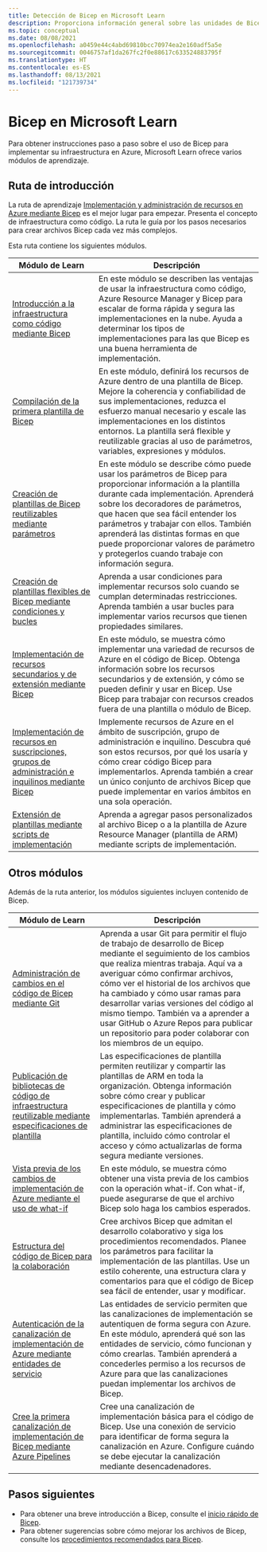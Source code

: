 ```yaml
---
title: Detección de Bicep en Microsoft Learn
description: Proporciona información general sobre las unidades de Bicep que hay disponibles en Microsoft Learn.
ms.topic: conceptual
ms.date: 08/08/2021
ms.openlocfilehash: a0459e44c4abd69810bcc70974ea2e160adf5a5e
ms.sourcegitcommit: 0046757af1da267fc2f0e88617c633524883795f
ms.translationtype: HT
ms.contentlocale: es-ES
ms.lasthandoff: 08/13/2021
ms.locfileid: "121739734"
---
```

# <a name="bicep-on-microsoft-learn"></a>Bicep en Microsoft Learn

Para obtener instrucciones paso a paso sobre el uso de Bicep para implementar su infraestructura en Azure, Microsoft Learn ofrece varios módulos de aprendizaje.

## <a name="introductory-path"></a>Ruta de introducción

La ruta de aprendizaje [Implementación y administración de recursos en Azure mediante Bicep](/learn/paths/bicep-deploy/) es el mejor lugar para empezar. Presenta el concepto de infraestructura como código. La ruta le guía por los pasos necesarios para crear archivos Bicep cada vez más complejos.

Esta ruta contiene los siguientes módulos.

| Módulo de Learn | Descripción |
| ------------ | ----------- |
| [Introducción a la infraestructura como código mediante Bicep](/learn/modules/introduction-to-infrastructure-as-code-using-bicep/) | En este módulo se describen las ventajas de usar la infraestructura como código, Azure Resource Manager y Bicep para escalar de forma rápida y segura las implementaciones en la nube. Ayuda a determinar los tipos de implementaciones para las que Bicep es una buena herramienta de implementación. |
| [Compilación de la primera plantilla de Bicep](/learn/modules/build-first-bicep-template/) | En este módulo, definirá los recursos de Azure dentro de una plantilla de Bicep. Mejore la coherencia y confiabilidad de sus implementaciones, reduzca el esfuerzo manual necesario y escale las implementaciones en los distintos entornos. La plantilla será flexible y reutilizable gracias al uso de parámetros, variables, expresiones y módulos. |
| [Creación de plantillas de Bicep reutilizables mediante parámetros](/learn/modules/build-reusable-bicep-templates-parameters/) | En este módulo se describe cómo puede usar los parámetros de Bicep para proporcionar información a la plantilla durante cada implementación. Aprenderá sobre los decoradores de parámetros, que hacen que sea fácil entender los parámetros y trabajar con ellos. También aprenderá las distintas formas en que puede proporcionar valores de parámetro y protegerlos cuando trabaje con información segura. |
| [Creación de plantillas flexibles de Bicep mediante condiciones y bucles](/learn/modules/build-flexible-bicep-templates-conditions-loops/) | Aprenda a usar condiciones para implementar recursos solo cuando se cumplan determinadas restricciones. Aprenda también a usar bucles para implementar varios recursos que tienen propiedades similares. |
| [Implementación de recursos secundarios y de extensión mediante Bicep](/learn/modules/child-extension-bicep-templates/) | En este módulo, se muestra cómo implementar una variedad de recursos de Azure en el código de Bicep. Obtenga información sobre los recursos secundarios y de extensión, y cómo se pueden definir y usar en Bicep. Use Bicep para trabajar con recursos creados fuera de una plantilla o módulo de Bicep. |
| [Implementación de recursos en suscripciones, grupos de administración e inquilinos mediante Bicep](/learn/modules/deploy-resources-scopes-bicep/) | Implemente recursos de Azure en el ámbito de suscripción, grupo de administración e inquilino. Descubra qué son estos recursos, por qué los usaría y cómo crear código Bicep para implementarlos. Aprenda también a crear un único conjunto de archivos Bicep que puede implementar en varios ámbitos en una sola operación. |
| [Extensión de plantillas mediante scripts de implementación](/learn/modules/extend-resource-manager-template-deployment-scripts/) | Aprenda a agregar pasos personalizados al archivo Bicep o a la plantilla de Azure Resource Manager (plantilla de ARM) mediante scripts de implementación. |

## <a name="other-modules"></a>Otros módulos

Además de la ruta anterior, los módulos siguientes incluyen contenido de Bicep.

| Módulo de Learn | Descripción |
| ------------ | ----------- |
| [Administración de cambios en el código de Bicep mediante Git](/learn/modules/manage-changes-bicep-code-git/) | Aprenda a usar Git para permitir el flujo de trabajo de desarrollo de Bicep mediante el seguimiento de los cambios que realiza mientras trabaja. Aquí va a averiguar cómo confirmar archivos, cómo ver el historial de los archivos que ha cambiado y cómo usar ramas para desarrollar varias versiones del código al mismo tiempo. También va a aprender a usar GitHub o Azure Repos para publicar un repositorio para poder colaborar con los miembros de un equipo. |
| [Publicación de bibliotecas de código de infraestructura reutilizable mediante especificaciones de plantilla](/learn/modules/arm-template-specs/) | Las especificaciones de plantilla permiten reutilizar y compartir las plantillas de ARM en toda la organización. Obtenga información sobre cómo crear y publicar especificaciones de plantilla y cómo implementarlas. También aprenderá a administrar las especificaciones de plantilla, incluido cómo controlar el acceso y cómo actualizarlas de forma segura mediante versiones. |
| [Vista previa de los cambios de implementación de Azure mediante el uso de what-if](/learn/modules/arm-template-whatif/) | En este módulo, se muestra cómo obtener una vista previa de los cambios con la operación what-if. Con what-if, puede asegurarse de que el archivo Bicep solo haga los cambios esperados. |
| [Estructura del código de Bicep para la colaboración](/learn/modules/structure-bicep-code-collaboration/) | Cree archivos Bicep que admitan el desarrollo colaborativo y siga los procedimientos recomendados. Planee los parámetros para facilitar la implementación de las plantillas. Use un estilo coherente, una estructura clara y comentarios para que el código de Bicep sea fácil de entender, usar y modificar. |
| [Autenticación de la canalización de implementación de Azure mediante entidades de servicio](/learn/modules/authenticate-azure-deployment-pipeline-service-principals/) | Las entidades de servicio permiten que las canalizaciones de implementación se autentiquen de forma segura con Azure. En este módulo, aprenderá qué son las entidades de servicio, cómo funcionan y cómo crearlas. También aprenderá a concederles permiso a los recursos de Azure para que las canalizaciones puedan implementar los archivos de Bicep. |
| [Cree la primera canalización de implementación de Bicep mediante Azure Pipelines](/learn/modules/build-first-bicep-deployment-pipeline-using-azure-pipelines/) | Cree una canalización de implementación básica para el código de Bicep. Use una conexión de servicio para identificar de forma segura la canalización en Azure. Configure cuándo se debe ejecutar la canalización mediante desencadenadores. |

## <a name="next-steps"></a>Pasos siguientes

* Para obtener una breve introducción a Bicep, consulte el [inicio rápido de Bicep](quickstart-create-bicep-use-visual-studio-code.md).
* Para obtener sugerencias sobre cómo mejorar los archivos de Bicep, consulte los [procedimientos recomendados para Bicep](best-practices.md).
